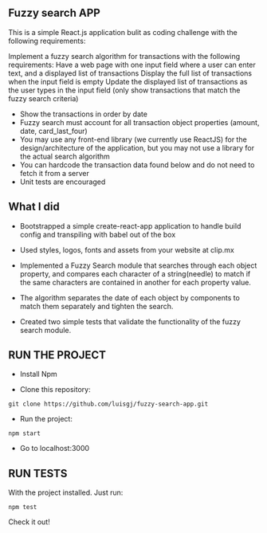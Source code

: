## Fuzzy search APP

This is a simple React.js application bulit as coding challenge with the following requirements:

Implement a fuzzy search algorithm for transactions with the following requirements:
Have a web page with one input field where a user can enter text, and a displayed list of transactions
Display the full list of transactions when the input field is empty
Update the displayed list of transactions as the user types in the input field (only show transactions that match the fuzzy search criteria)

 - Show the transactions in order by date
 - Fuzzy search must account for all transaction object properties (amount, date, card_last_four)
 - You may use any front-end library (we currently use ReactJS) for the design/architecture of the application, but you may not use a library for the actual search algorithm
 - You can hardcode the transaction data found below and do not need to fetch it from a server
 - Unit tests are encouraged

## What I did

- Bootstrapped a simple create-react-app application to handle build config and transpiling with babel out of the box

- Used styles, logos, fonts and assets from your website at clip.mx

- Implemented a Fuzzy Search module that searches through each object property, and compares each character of a string(needle) to match if the same characters are contained in another for each property value.

- The algorithm separates the date of each object by components to match them separately and tighten the search.

- Created two simple tests that validate the functionality of the fuzzy search module.

## RUN THE PROJECT

 - Install Npm

 - Clone this repository:
 ```
 git clone https://github.com/luisgj/fuzzy-search-app.git
 ```
- Run the project:
```
npm start
```

- Go to localhost:3000

## RUN TESTS

With the project installed. Just run:
```
npm test
```

Check it out!